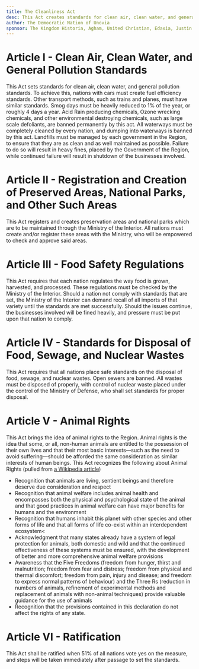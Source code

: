 ```yaml
---
title: The Cleanliness Act
desc: This Act creates standards for clean air, clean water, and general pollution, creates the first Regional recognized preserved areas and parks, sets food safety regulations, sets standards for disposal of food, sewage, and nuclear wastes, and addresses the concept of animal rights. These standards will be placed across the Region, with the attempt to create a standard policy throughout.
author: The Democratic Nation of Unovia
sponsor: The Kingdom Historia, Agham, United Christian, Edaxia, Justin states
---
```


# Article I - Clean Air, Clean Water, and General Pollution Standards

This Act sets standards for clean air, clean water, and general pollution standards. To achieve this, nations with cars must create fuel efficiency standards. Other transport methods, such as trains and planes, must have similar standards. Smog days must be heavily reduced to 1% of the year, or roughly 4 days a year. Acid Rain producing chemicals, Ozone wrecking chemicals, and other environmental destroying chemicals, such as large scale defoliants, are banned permanently by this act. All waterways must be completely cleaned by every nation, and dumping into waterways is banned by this act. Landfills must be managed by each government in the Region, to ensure that they are as clean and as well maintained as possible. Failure to do so will result in heavy fines, placed by the Government of the Region, while continued failure will result in shutdown of the businesses involved.

# Article II - Registration and Creation of Preserved Areas, National Parks, and Other Such Areas

This Act registers and creates preservation areas and national parks which are to be maintained through the Ministry of the Interior. All nations must create and/or register these areas with the Ministry, who will be empowered to check and approve said areas.

# Article III - Food Safety Regulations

This Act requires that each nation regulates the way food is grown, harvested, and processed. These regulations must be checked by the Ministry of the Interior. Should a nation not comply with standards that are set, the Ministry of the Interior can demand recall of all imports of that variety until the standards are met successfully. Should the issues continue, the businesses involved will be fined heavily, and pressure must be put upon that nation to comply.

# Article IV - Standards for Disposal of Food, Sewage, and Nuclear Wastes

This Act requires that all nations place safe standards on the disposal of food, sewage, and nuclear wastes. Open sewers are banned. All wastes must be disposed of properly, with control of nuclear waste placed under the control of the Ministry of Defense, who shall set standards for proper disposal.

# Article V - Animal Rights

This Act brings the idea of animal rights to the Region. Animal rights is the idea that some, or all, non-human animals are entitled to the possession of their own lives and that their most basic interests—such as the need to avoid suffering—should be afforded the same consideration as similar interests of human beings. This Act recognizes the following about Animal Rights (pulled from [a Wikipedia article](https://en.wikipedia.org/wiki/Universal_Declaration_on_Animal_Welfare)</a>)

- Recognition that animals are living, sentient beings and therefore deserve due consideration and respect
- Recognition that animal welfare includes animal health and encompasses both the physical and psychological state of the animal and that good practices in animal welfare can have major benefits for humans and the environment
- Recognition that humans inhabit this planet with other species and other forms of life and that all forms of life co-exist within an interdependent ecosystem<
- Acknowledgment that many states already have a system of legal protection for animals, both domestic and wild and that the continued effectiveness of these systems must be ensured, with the development of better and more comprehensive animal welfare provisions
- Awareness that the Five Freedoms (freedom from hunger, thirst and malnutrition; freedom from fear and distress; freedom from physical and thermal discomfort; freedom from pain, injury and disease; and freedom to express normal patterns of behaviour) and the Three Rs (reduction in numbers of animals, refinement of experimental methods and replacement of animals with non-animal techniques) provide valuable guidance for the use of animals
- Recognition that the provisions contained in this declaration do not affect the rights of any state.

# Article VI - Ratification

This Act shall be ratified when 51% of all nations vote yes on the measure, and steps will be taken immediately after passage to set the standards.
